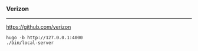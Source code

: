 ### Verizon
---
https://github.com/verizon

```
hugo -b http://127.0.0.1:4000
./bin/local-server
```

```
```

```
```

